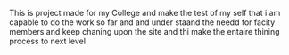 This is project made for my College and make the test of my self that i am capable to do the work so far and and under staand the needd for facity members and keep chaning upon the site and thi make the entaire thining process to next level 
